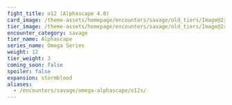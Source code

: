 ```yaml
---
fight_title: o12 (Alphascape 4.0) 
card_image: /theme-assets/homepage/encounters/savage/old_tiers/Image@2x.png
tier_image: /theme-assets/homepage/encounters/savage/old_tiers/Image@2x.png
encounter_category: savage
tier_name: Alphascape
series_name: Omega Series
weight: 12
tier_weight: 3
coming_soon: false
spoiler: false
expansion: stormblood
aliases:
  - /encounters/savage/omega-alphascape/o12s/
---
```

